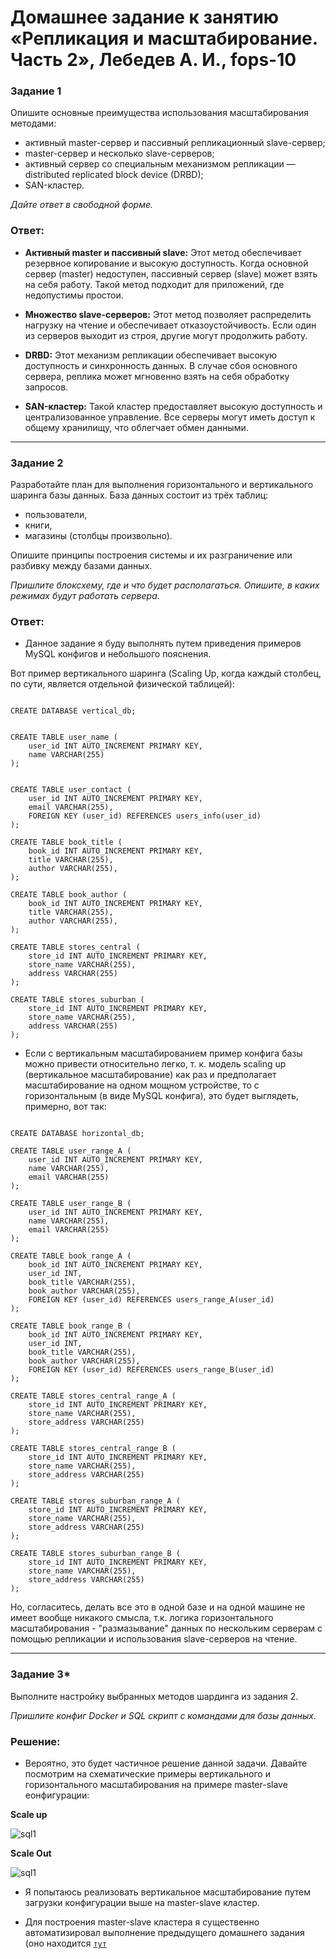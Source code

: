 # Домашнее задание к занятию «Репликация и масштабирование. Часть 2», Лебедев А. И., fops-10


### Задание 1

Опишите основные преимущества использования масштабирования методами:

- активный master-сервер и пассивный репликационный slave-сервер; 
- master-сервер и несколько slave-серверов;
- активный сервер со специальным механизмом репликации — distributed replicated block device (DRBD);
- SAN-кластер.

*Дайте ответ в свободной форме.*  

### Ответ:  

- **Активный master и пассивный slave:** Этот метод обеспечивает резервное копирование и высокую доступность. Когда основной сервер (master) недоступен, пассивный сервер (slave) может взять на себя работу. Такой метод подходит для приложений, где недопустимы простои.

- **Множество slave-серверов:** Этот метод позволяет распределить нагрузку на чтение и обеспечивает отказоустойчивость. Если один из серверов выходит из строя, другие могут продолжить работу.

- **DRBD:** Этот механизм репликации обеспечивает высокую доступность и синхронность данных. В случае сбоя основного сервера, реплика может мгновенно взять на себя обработку запросов.

- **SAN-кластер:** Такой кластер предоставляет высокую доступность и централизованное управление. Все серверы могут иметь доступ к общему хранилищу, что облегчает обмен данными.

---

### Задание 2


Разработайте план для выполнения горизонтального и вертикального шаринга базы данных. База данных состоит из трёх таблиц: 

- пользователи, 
- книги, 
- магазины (столбцы произвольно). 

Опишите принципы построения системы и их разграничение или разбивку между базами данных.

*Пришлите блоксхему, где и что будет располагаться. Опишите, в каких режимах будут работать сервера.*   

### Ответ:  

- Данное задание я буду выполнять путем приведения примеров MySQL конфигов и небольшого пояснения.

Вот пример вертикального шаринга (Scaling Up, когда каждый столбец, по сути, является отдельной физической таблицей):

```

CREATE DATABASE vertical_db;


CREATE TABLE user_name (
    user_id INT AUTO_INCREMENT PRIMARY KEY,
    name VARCHAR(255)
);


CREATE TABLE user_contact (
    user_id INT AUTO_INCREMENT PRIMARY KEY,
    email VARCHAR(255),
    FOREIGN KEY (user_id) REFERENCES users_info(user_id)
);

CREATE TABLE book_title (
    book_id INT AUTO_INCREMENT PRIMARY KEY,
    title VARCHAR(255),
    author VARCHAR(255),
);

CREATE TABLE book_author (
    book_id INT AUTO_INCREMENT PRIMARY KEY,
    title VARCHAR(255),
    author VARCHAR(255),
);

CREATE TABLE stores_central (
    store_id INT AUTO_INCREMENT PRIMARY KEY,
    store_name VARCHAR(255),
    address VARCHAR(255)
);

CREATE TABLE stores_suburban (
    store_id INT AUTO_INCREMENT PRIMARY KEY,
    store_name VARCHAR(255),
    address VARCHAR(255)
);

```

- Если с вертикальным масштабированием пример конфига базы можно привести относительно легко, т. к. модель scaling up (вертикальное масштабирование) как раз и предполагает масштабирование на одном мощном устройстве, то с горизонтальным (в виде MySQL конфига), это будет выглядеть, примерно, вот так:

```

CREATE DATABASE horizontal_db;

CREATE TABLE user_range_A (
    user_id INT AUTO_INCREMENT PRIMARY KEY,
    name VARCHAR(255),
    email VARCHAR(255)
);

CREATE TABLE user_range_B (
    user_id INT AUTO_INCREMENT PRIMARY KEY,
    name VARCHAR(255),
    email VARCHAR(255)
);

CREATE TABLE book_range_A (
    book_id INT AUTO_INCREMENT PRIMARY KEY,
    user_id INT, 
    book_title VARCHAR(255),
    book_author VARCHAR(255),
    FOREIGN KEY (user_id) REFERENCES users_range_A(user_id)  
);

CREATE TABLE book_range_B (
    book_id INT AUTO_INCREMENT PRIMARY KEY,
    user_id INT, 
    book_title VARCHAR(255),
    book_author VARCHAR(255),
    FOREIGN KEY (user_id) REFERENCES users_range_B(user_id)  
);

CREATE TABLE stores_central_range_A (
    store_id INT AUTO_INCREMENT PRIMARY KEY,
    store_name VARCHAR(255),
    store_address VARCHAR(255)
);

CREATE TABLE stores_central_range_B (
    store_id INT AUTO_INCREMENT PRIMARY KEY,
    store_name VARCHAR(255),
    store_address VARCHAR(255)
);

CREATE TABLE stores_suburban_range_A (
    store_id INT AUTO_INCREMENT PRIMARY KEY,
    store_name VARCHAR(255),
    store_address VARCHAR(255)
);

CREATE TABLE stores_suburban_range_B (
    store_id INT AUTO_INCREMENT PRIMARY KEY,
    store_name VARCHAR(255),
    store_address VARCHAR(255)
);
```

Но, согласитесь, делать все это в одной базе и на одной машине не имеет вообще никакого смысла, т.к. логика горизонтального масштабирования - "размазывание" данных по нескольким серверам с помощью репликации и использования slave-серверов на чтение.   

---  

  
### Задание 3*

Выполните настройку выбранных методов шардинга из задания 2.

*Пришлите конфиг Docker и SQL скрипт с командами для базы данных*.  

### Решение:  

- Вероятно, это будет частичное решение данной задачи. Давайте посмотрим на схематические примеры вертикального и горизонтального масштабирования на примере master-slave еонфигурации:

**Scale up**  

![sql1](img/scaleup.JPG)   

**Scale Out**  

![sql1](img/scaleout.JPG)   

- Я попытаюсь реализовать вертикальное масштабирование путем загрузки конфигурации выше на master-slave кластер.

- Для построения master-slave кластера я существенно автоматизировал выполнение предыдущего домашнего задания (оно находится <code>[тут](https://github.com/luckynuckywinkel/netology_sdb12_hw06_SQL_rep-scale_vol1 "SQL-rep-scale-vol1")</code>
